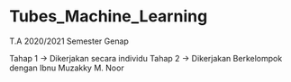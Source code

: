 # Tubes_Machine_Learning

T.A 2020/2021 Semester Genap

Tahap 1 -> Dikerjakan secara individu
Tahap 2 -> Dikerjakan Berkelompok dengan Ibnu Muzakky M. Noor

